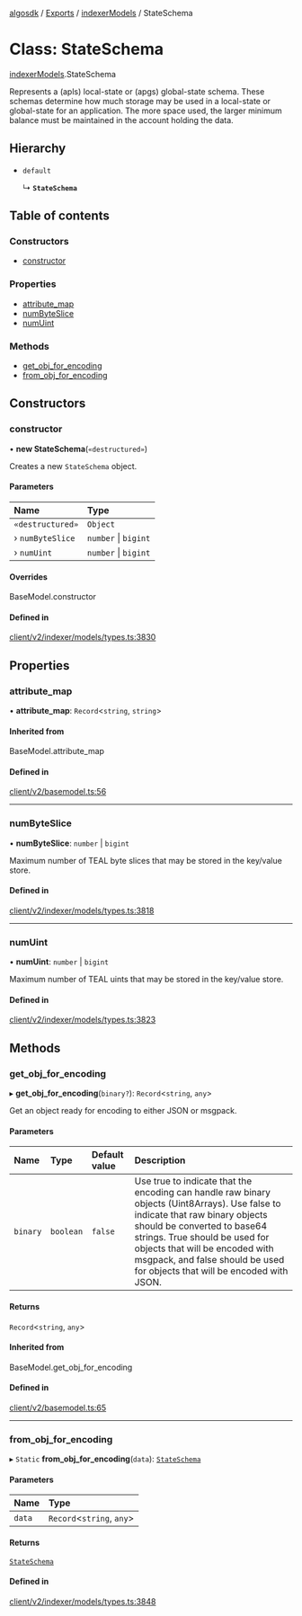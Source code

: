 [algosdk](../README.md) / [Exports](../modules.md) / [indexerModels](../modules/indexerModels.md) / StateSchema

# Class: StateSchema

[indexerModels](../modules/indexerModels.md).StateSchema

Represents a (apls) local-state or (apgs) global-state schema. These schemas
determine how much storage may be used in a local-state or global-state for an
application. The more space used, the larger minimum balance must be maintained
in the account holding the data.

## Hierarchy

- `default`

  ↳ **`StateSchema`**

## Table of contents

### Constructors

- [constructor](indexerModels.StateSchema.md#constructor)

### Properties

- [attribute\_map](indexerModels.StateSchema.md#attribute_map)
- [numByteSlice](indexerModels.StateSchema.md#numbyteslice)
- [numUint](indexerModels.StateSchema.md#numuint)

### Methods

- [get\_obj\_for\_encoding](indexerModels.StateSchema.md#get_obj_for_encoding)
- [from\_obj\_for\_encoding](indexerModels.StateSchema.md#from_obj_for_encoding)

## Constructors

### constructor

• **new StateSchema**(`«destructured»`)

Creates a new `StateSchema` object.

#### Parameters

| Name | Type |
| :------ | :------ |
| `«destructured»` | `Object` |
| › `numByteSlice` | `number` \| `bigint` |
| › `numUint` | `number` \| `bigint` |

#### Overrides

BaseModel.constructor

#### Defined in

[client/v2/indexer/models/types.ts:3830](https://github.com/algorand/js-algorand-sdk/blob/13a5d73/src/client/v2/indexer/models/types.ts#L3830)

## Properties

### attribute\_map

• **attribute\_map**: `Record`<`string`, `string`\>

#### Inherited from

BaseModel.attribute\_map

#### Defined in

[client/v2/basemodel.ts:56](https://github.com/algorand/js-algorand-sdk/blob/13a5d73/src/client/v2/basemodel.ts#L56)

___

### numByteSlice

• **numByteSlice**: `number` \| `bigint`

Maximum number of TEAL byte slices that may be stored in the key/value store.

#### Defined in

[client/v2/indexer/models/types.ts:3818](https://github.com/algorand/js-algorand-sdk/blob/13a5d73/src/client/v2/indexer/models/types.ts#L3818)

___

### numUint

• **numUint**: `number` \| `bigint`

Maximum number of TEAL uints that may be stored in the key/value store.

#### Defined in

[client/v2/indexer/models/types.ts:3823](https://github.com/algorand/js-algorand-sdk/blob/13a5d73/src/client/v2/indexer/models/types.ts#L3823)

## Methods

### get\_obj\_for\_encoding

▸ **get_obj_for_encoding**(`binary?`): `Record`<`string`, `any`\>

Get an object ready for encoding to either JSON or msgpack.

#### Parameters

| Name | Type | Default value | Description |
| :------ | :------ | :------ | :------ |
| `binary` | `boolean` | `false` | Use true to indicate that the encoding can handle raw binary objects (Uint8Arrays). Use false to indicate that raw binary objects should be converted to base64 strings. True should be used for objects that will be encoded with msgpack, and false should be used for objects that will be encoded with JSON. |

#### Returns

`Record`<`string`, `any`\>

#### Inherited from

BaseModel.get\_obj\_for\_encoding

#### Defined in

[client/v2/basemodel.ts:65](https://github.com/algorand/js-algorand-sdk/blob/13a5d73/src/client/v2/basemodel.ts#L65)

___

### from\_obj\_for\_encoding

▸ `Static` **from_obj_for_encoding**(`data`): [`StateSchema`](indexerModels.StateSchema.md)

#### Parameters

| Name | Type |
| :------ | :------ |
| `data` | `Record`<`string`, `any`\> |

#### Returns

[`StateSchema`](indexerModels.StateSchema.md)

#### Defined in

[client/v2/indexer/models/types.ts:3848](https://github.com/algorand/js-algorand-sdk/blob/13a5d73/src/client/v2/indexer/models/types.ts#L3848)
